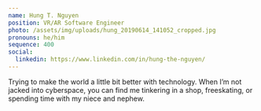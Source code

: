 ```yaml
---
name: Hung T. Nguyen 
position: VR/AR Software Engineer 
photo: /assets/img/uploads/hung_20190614_141052_cropped.jpg
pronouns: he/him
sequence: 400
social:
  linkedin: https://www.linkedin.com/in/hung-the-nguyen/ 
---
```

Trying to make the world a little bit better with technology. When I’m not jacked into cyberspace, you can find me tinkering in a shop, freeskating, or spending time with my niece and nephew.
